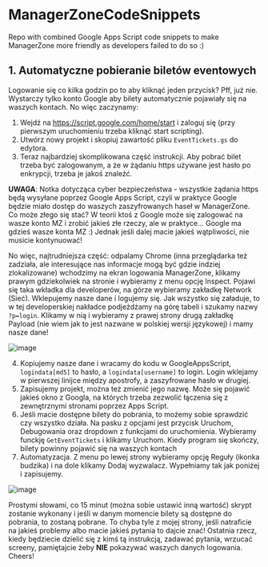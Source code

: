 # ManagerZoneCodeSnippets
Repo with combined Google Apps Script code snippets to make ManagerZone more friendly as developers failed to do so :)

## 1. Automatyczne pobieranie biletów eventowych
Logowanie się co kilka godzin po to aby kliknąć jeden przycisk? Pff, już nie. Wystarczy tylko konto Google aby bilety automatycznie pojawiały się na waszych kontach. No więc zaczynamy:
1. Wejdź na https://script.google.com/home/start i zaloguj się (przy pierwszym uruchomieniu trzeba kliknąć start scripting).
2. Utwórz nowy projekt i skopiuj zawartość pliku `EventTickets.gs` do edytora.
3. Teraz najbardziej skomplikowana część instrukcji. Aby pobrać bilet trzeba być zalogowanym, a że w żądaniu https używane jest hasło po enkrypcji, trzeba je jakoś znaleźć.

<b>UWAGA</b>: Notka dotycząca cyber bezpieczeństwa - wszystkie żądania https będą wysyłane poprzez Google Apps Script, czyli w praktyce Google będzie miało dostęp do waszych zaszyfrowanych haseł w ManagerZone. Co może złego się stać? W teorii ktoś z Google może się zalogować na wasze konto MZ i zrobić jakieś złe rzeczy, ale w praktyce... Google ma gdzieś wasze konta MZ :) Jednak jeśli dalej macie jakieś wątpliwości, nie musicie kontynuować!

No więc, najtrudniejsza część: odpalamy Chrome (inna przeglądarka też zadziała, ale interesujące nas informacje mogą być gdzie indziej zlokalizowane) wchodzimy na ekran logowania ManagerZone, klikamy prawym gdziekolwiek na stronie i wybieramy z menu opcję Inspect. Pojawi się taka wkładka dla developerów, na górze wybieramy zakładkę Network (Sieć). Wklepujemy nasze dane i logujemy się. Jak wszystko się załaduje, to w tej developerskiej nakładce podjeżdżamy na górę tabeli i szukamy nazwy `?p=login`. Klikamy w nią i wybieramy z prawej strony drugą zakładkę Payload (nie wiem jak to jest nazwane w polskiej wersji językowej) i mamy nasze dane!

![image](https://github.com/radoslawik/ManagerZoneCodeSnippets/assets/55437425/fcb6ceaf-2b01-418a-b912-e80f3da1c6da)

4. Kopiujemy nasze dane i wracamy do kodu w GoogleAppsScript, `logindata[md5]` to hasło, a `logindata[username]` to login. Login wklejamy w pierwszej linijce między apostrofy, a zaszyfrowane hasło w drugiej.
5. Zapisujemy projekt, można też zmienić jego nazwę. Może się pojawić jakieś okno z Googla, na których trzeba zezwolić łączenia się z zewnętrznymi stronami poprzez Apps Script.
6. Jeśli macie dostępne bilety do pobrania, to możemy sobie sprawdzić czy wszystko działa. Na pasku z opcjami jest przycisk Uruchom, Debugowania oraz dropdown z funkcjami do uruchomienia. Wybieramy funckję `GetEventTickets` i klikamy Uruchom. Kiedy program się skończy, bilety powinny pojawić się na waszych kontach
7. Automatyzacja. Z menu po lewej strony wybieramy opcję Reguły (ikonka budzika) i na dole klikamy Dodaj wyzwalacz. Wypełniamy tak jak poniżej i zapisujemy.

![image](https://github.com/radoslawik/ManagerZoneCodeSnippets/assets/55437425/e41a96b1-211c-4293-85af-3a62b194c6b7)

Prostymi słowami, co 15 minut (można sobie ustawić inną wartość) skrypt zostanie wykonany i jeśli w danym momencie bilety są dostępne do pobrania, to zostaną pobrane. To chyba tyle z mojej strony, jeśli natraficie na jakieś problemy albo macie jakieś pytania to dajcie znać! Ostatnia rzecz, kiedy będziecie dzielić się z kimś tą instrukcją, zadawać pytania, wrzucać screeny, pamiętajcie żeby <b>NIE</b> pokazywać waszych danych logowania. Cheers!
